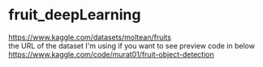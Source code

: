 # fruit_deepLearning
https://www.kaggle.com/datasets/moltean/fruits  
the URL of the dataset I'm using
 if you want to see preview code in below
 https://www.kaggle.com/code/murat01/fruit-object-detection
